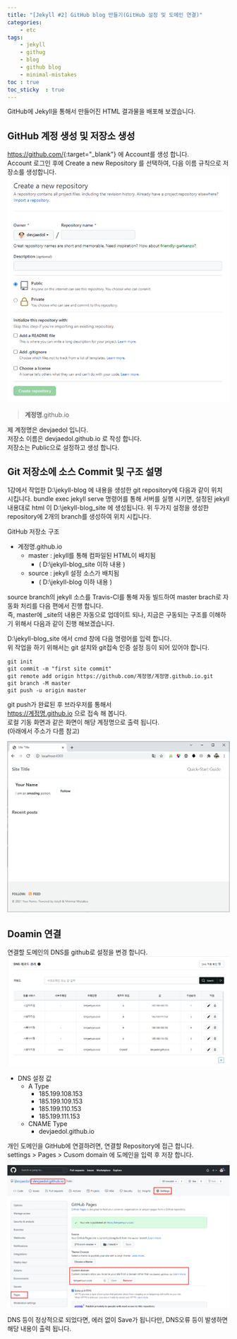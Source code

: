 ```yaml
---
title: "[Jekyll #2] GitHub blog 만들기(GitHub 설정 및 도메인 연결)"
categories: 
    - etc
tags: 
    - jekyll
    - githug
    - blog
    - github blog
    - minimal-mistakes
toc : true
toc_sticky  : true    
---
```


GitHub에 Jekyll을 통해서 만들어진 HTML 결과물을 배포해 보겠습니다.   


## GitHub 계정 생성 및 저장소 생성
<https://github.com/>{:target="_blank"} 에 Account를 생성 합니다.   
Account 로그인 후에 Create a new Repository 를 선택하여, 다음 이름 규칙으로 저장소를 생성합니다.   
![jekyll-github-blog-02_1](\assets\images_post\jekyll\jekyll-github-blog-02_1.png)


> **계정명**.github.io 

제 계정명은 devjaedol 입니다.   
저장소 이름은  devjaedol.github.io 로 작성 합니다.   
저장소는  Public으로 설정하고 생성 합니다.

## Git 저장소에 소스 Commit 및 구조 설명

1강에서 작업한 D:\jekyll-blog 에 내용을 생성한 git repository에 다음과 같이 위치 시킵니다.
bundle exec jekyll serve 명령어를 통해 서버를 실행 시키면, 
설정된 jekyll 내용대로 html 이 D:\jekyll-blog\_site 에 생성됩니다.
위 두가지 설정을 생성한 repository에 2개의 branch를 생성하여 위치 시킵니다.   

GitHub 저장소 구조    
- 계정명.github.io     
    - master   : jekyll를 통해 컴파일된 HTML이 배치됨     
        - ( D:\jekyll-blog\_site 이하 내용 )    
    - source   : jekyll 설정 소스가 배치됨     
        - ( D:\jekyll-blog 이하 내용 )   

source branch의 jekyll 소스를 Travis-CI를 통해 자동 빌드하여 master brach로 자동화 처리를 다음 편에서 진행 합니다.   
즉, master에 _site의 내용은 자동으로 업데이트 되나, 지금은 구동되는 구조를 이해하기 위해서 다음과 같이 진행 해보겠습니다.   

D:\jekyll-blog\_site 에서 cmd 창에 다음 명령어를 입력 합니다.   
위 작업을 하기 위해서는 git 설치와 git접속 인증 설정 등이 되어 있어야 합니다.    
```
git init
git commit -m "first site commit"
git remote add origin https://github.com/계정명/계정명.github.io.git
git branch -M master
git push -u origin master
```

git push가 완료된 후 브라우저를 통해서     
https://계정명.github.io 으로 접속 해 봅니다.   
로컬 기동 화면과 같은 화면이 해당 계정명으로 출력 됩니다.   
(아래에서 주소가 다름 참고)

![jekyll-github-blog-01_1](\assets\images_post\jekyll\jekyll-github-blog-01_13.png)


## Doamin 연결

연결할 도메인의 DNS를 github로 설정을 변경 합니다.     
![jekyll-github-blog-02_3](\assets\images_post\jekyll\jekyll-github-blog-02_3.png)   
- DNS 설정 값
    - A Type 
        - 185.199.108.153 
        - 185.199.109.153 
        - 185.199.110.153 
        - 185.199.111.153    
    - CNAME Type 
        - devjaedol.github.io 


개인 도메인을 GitHub에 연결하려면, 연결할 Repository에 접근 합니다.    
settings >  Pages  > Cusom domain 에 도메인을 입력 후 저장 합니다.   

![jekyll-github-blog-02_2](\assets\images_post\jekyll\jekyll-github-blog-02_2.png)

DNS 등이 정상적으로 되었다면, 에러 없이 Save가 됩니다만, DNS오류 등이 발생하면 해당 내용이 출력 됩니다.    




